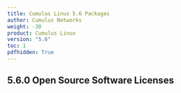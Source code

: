 ```yaml
---
title: Cumulus Linux 5.6 Packages
author: Cumulus Networks
weight: -30
product: Cumulus Linux
version: "5.6"
toc: 1
pdfhidden: True
---
```

## 5.6.0 Open Source Software Licenses 


